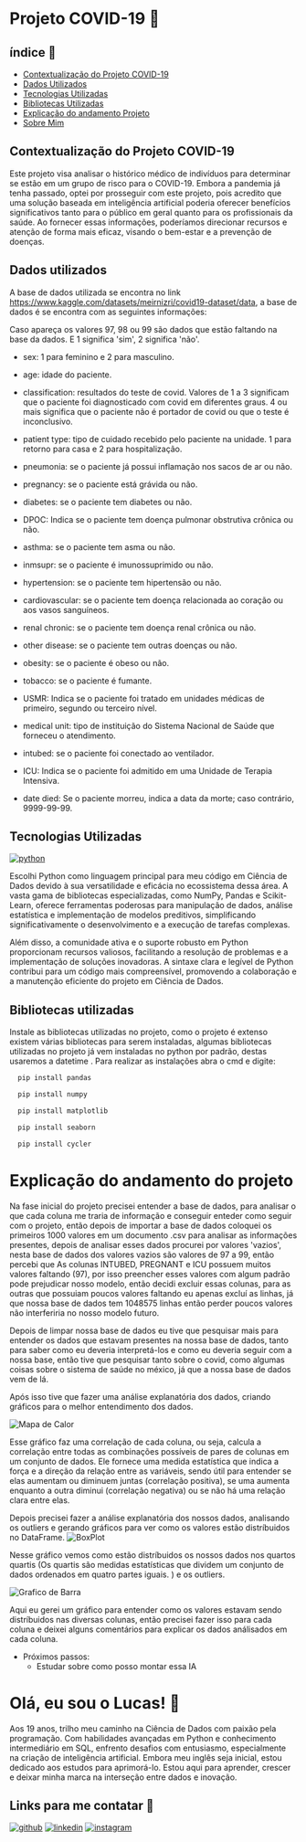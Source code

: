# Projeto COVID-19 🦠

## índice 🏹
- <a href="#">Contextualização do Projeto COVID-19</a>
- <a href="#dados-utilizados">Dados Utilizados</a>
- <a href="#tecnologias-utilizadas">Tecnologias Utilizadas</a>
- <a href="#bibliotecas-utilizadas">Bibliotecas Utilizadas</a>
- <a href="#explicação-do-andamento-do-projeto">Explicação do andamento Projeto</a>
- <a href="#olá-eu-sou-o-lucas-👋">Sobre Mim</a>

## Contextualização do Projeto COVID-19
Este projeto visa analisar o histórico médico de indivíduos para determinar se estão em um grupo de risco para o COVID-19. Embora a pandemia já tenha passado, optei por prosseguir com este projeto, pois acredito que uma solução baseada em inteligência artificial poderia oferecer benefícios significativos tanto para o público em geral quanto para os profissionais da saúde. Ao fornecer essas informações, poderíamos direcionar recursos e atenção de forma mais eficaz, visando o bem-estar e a prevenção de doenças.

## Dados utilizados
A base de dados utilizada se encontra no link https://www.kaggle.com/datasets/meirnizri/covid19-dataset/data, a base de dados é se encontra com as seguintes informações:

Caso apareça os valores 97, 98 ou 99 são dados que estão faltando na base da dados. E 1 significa 'sim', 2 significa 'não'.

- sex: 1 para feminino e 2 para masculino.

- age: idade do paciente.

- classification: resultados do teste de covid. Valores de 1 a 3 significam que o paciente foi diagnosticado com covid em diferentes graus. 4 ou mais significa que o paciente não é portador de covid ou que o teste é inconclusivo.

- patient type: tipo de cuidado recebido pelo paciente na unidade. 1 para retorno para casa e 2 para hospitalização.

- pneumonia: se o paciente já possui inflamação nos sacos de ar ou não.

- pregnancy: se o paciente está grávida ou não.

- diabetes: se o paciente tem diabetes ou não.

- DPOC: Indica se o paciente tem doença pulmonar obstrutiva crônica ou não.

- asthma: se o paciente tem asma ou não.

- inmsupr: se o paciente é imunossuprimido ou não.

- hypertension: se o paciente tem hipertensão ou não.

- cardiovascular: se o paciente tem doença relacionada ao coração ou aos vasos sanguíneos.

- renal chronic: se o paciente tem doença renal crônica ou não.

- other disease: se o paciente tem outras doenças ou não.

- obesity: se o paciente é obeso ou não.

- tobacco: se o paciente é fumante.

- USMR: Indica se o paciente foi tratado em unidades médicas de primeiro, segundo ou terceiro nível.

- medical unit: tipo de instituição do Sistema Nacional de Saúde que forneceu o atendimento.

- intubed: se o paciente foi conectado ao ventilador.

- ICU: Indica se o paciente foi admitido em uma Unidade de Terapia Intensiva.

- date died: Se o paciente morreu, indica a data da morte; caso contrário, 9999-99-99.

## Tecnologias Utilizadas
[![python](https://img.shields.io/badge/python-1DA1F2?style=for-the-badge&logo=python&logoColor=&color=2c2c2c)](https://www.python.org/)


Escolhi Python como linguagem principal para meu código em Ciência de Dados devido à sua versatilidade e eficácia no ecossistema dessa área. A vasta gama de bibliotecas especializadas, como NumPy, Pandas e Scikit-Learn, oferece ferramentas poderosas para manipulação de dados, análise estatística e implementação de modelos preditivos, simplificando significativamente o desenvolvimento e a execução de tarefas complexas.

Além disso, a comunidade ativa e o suporte robusto em Python proporcionam recursos valiosos, facilitando a resolução de problemas e a implementação de soluções inovadoras. A sintaxe clara e legível de Python contribui para um código mais compreensível, promovendo a colaboração e a manutenção eficiente do projeto em Ciência de Dados.

## Bibliotecas utilizadas
Instale as bibliotecas utilizadas no projeto, como o projeto é extenso existem várias bibliotecas para serem instaladas, algumas bibliotecas utilizadas no projeto já vem instaladas no python por padrão, destas usaremos a datetime . Para realizar as instalações abra o cmd e digite:

```bash
  pip install pandas
```
```bash
  pip install numpy
```
```bash
  pip install matplotlib
```
```bash
  pip install seaborn
```
```bash
  pip install cycler
```

# Explicação do andamento do  projeto
Na fase inicial do projeto precisei entender a base de dados, para analisar o que cada coluna me traria de informação e conseguir enteder como seguir com o projeto, então depois de importar a base de dados coloquei os primeiros 1000 valores em um documento .csv para analisar as informações presentes, depois de analisar esses dados procurei por valores 'vazios', nesta base de dados dos valores vazios são valores de 97 a 99, então percebi que As colunas INTUBED, PREGNANT e ICU possuem muitos valores faltando (97), por isso preencher esses valores com algum padrão pode prejudicar nosso modelo, então decidi excluir essas colunas, para as outras que possuiam poucos valores faltando eu apenas excluí as linhas, já que nossa base de dados tem 1048575 linhas então perder poucos valores não interferiria no nosso modelo futuro.

Depois de limpar nossa base de dados eu tive que pesquisar mais para entender os dados que estavam presentes na nossa base de dados, tanto para saber como eu deveria interpretá-los e como eu deveria seguir com a nossa base, então tive que pesquisar tanto sobre o covid, como algumas coisas sobre o sistema de saúde no méxico, já que a nossa base de dados vem de lá.

Após isso tive que fazer uma análise explanatória dos dados, criando gráficos para o melhor entendimento dos dados.


![Mapa de Calor](imagens/mapa_calor.png)

Esse gráfico faz uma correlação de cada coluna, ou seja, calcula a correlação entre todas as combinações possíveis de pares de colunas em um conjunto de dados. Ele fornece uma medida estatística que indica a força e a direção da relação entre as variáveis, sendo útil para entender se elas aumentam ou diminuem juntas (correlação positiva), se uma aumenta enquanto a outra diminui (correlação negativa) ou se não há uma relação clara entre elas.

Depois precisei fazer a análise explanatória dos nossos dados, analisando os outliers e gerando gráficos para ver como os valores estão distríbuidos no DataFrame.
![BoxPlot](imagens/boxplot_idade.png)

Nesse gráfico vemos como estão distríbuidos os nossos dados nos quartos quartis (Os quartis são medidas estatísticas que dividem um conjunto de dados ordenados em quatro partes iguais. ) e os outliers.

![Grafico de Barra](imagens/barra_usmer.png)

Aqui eu gerei um gráfico para entender como os valores estavam sendo distríbuidos nas diversas colunas, então precisei fazer isso para cada coluna e deixei alguns comentários para explicar os dados análisados em cada coluna.


- Próximos passos:
    - Estudar sobre como posso montar essa IA
    

# Olá, eu sou o Lucas! 👋
Aos 19 anos, trilho meu caminho na Ciência de Dados com paixão pela programação. Com habilidades avançadas em Python e conhecimento intermediário em SQL, enfrento desafios com entusiasmo, especialmente na criação de inteligência artificial. Embora meu inglês seja inicial, estou dedicado aos estudos para aprimorá-lo. Estou aqui para aprender, crescer e deixar minha marca na interseção entre dados e inovação.

## Links para me contatar 🔗 
[![github](https://img.shields.io/badge/github-000?style=for-the-badge&logo=github&logoColor=white)](https://github.com/LucasSantos875478)
[![linkedin](https://img.shields.io/badge/linkedin-0A66C2?style=for-the-badge&logo=linkedin&logoColor=white)](https://www.linkedin.com/in/lucas-santos-454584285/)
[![instagram](https://img.shields.io/badge/instagram-1DA1F2?style=for-the-badge&logo=instagram&logoColor=)](https://www.instagram.com/lucassantos875478/)


